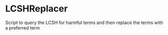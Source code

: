 # LCSHReplacer
Script to query the LCSH for harmful terms and then replace the terms with a preferred term
